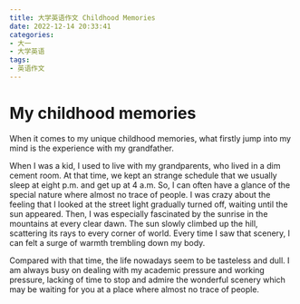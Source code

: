 ```yaml
---
title: 大学英语作文 Childhood Memories
date: 2022-12-14 20:33:41
categories: 
- 大一
- 大学英语
tags:
- 英语作文
---
```


# My childhood memories

When it comes to my unique childhood memories, what firstly jump into my mind is the experience with my grandfather.

When I was a kid, I used to live with my grandparents, who lived in a dim cement room. At that time, we kept an strange schedule that we usually sleep at eight p.m. and get up at 4 a.m. So, I can often have a glance of the special nature where almost no trace of people. I was crazy about the feeling that I looked at the street light gradually turned off, waiting until the sun appeared. Then, I was especially fascinated by the sunrise in the mountains at every clear dawn. The sun slowly climbed up the hill, scattering its rays to every corner of world. Every time I saw that scenery, I can felt a surge of warmth trembling down my body. 

Compared with that time, the life nowadays seem to be tasteless and dull. I am always busy on dealing with my academic pressure and working pressure, lacking of time to stop and admire the wonderful scenery which may be waiting for you at a place where almost no trace of people. 

 
